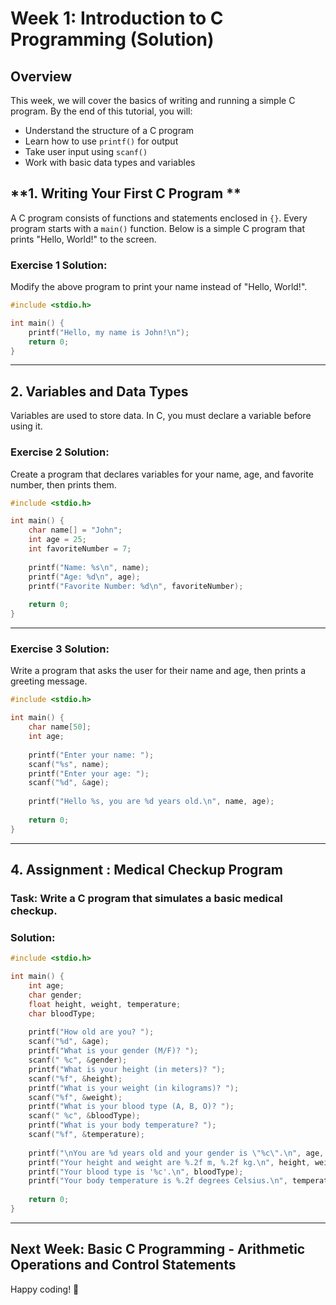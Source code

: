 # Week 1: Introduction to C Programming (Solution)

## Overview
This week, we will cover the basics of writing and running a simple C program. By the end of this tutorial, you will:
- Understand the structure of a C program
- Learn how to use `printf()` for output
- Take user input using `scanf()`
- Work with basic data types and variables


## **1. Writing Your First C Program **
A C program consists of functions and statements enclosed in `{}`. Every program starts with a `main()` function. Below is a simple C program that prints "Hello, World!" to the screen.


### **Exercise 1 Solution:**
Modify the above program to print your name instead of "Hello, World!".
```c
#include <stdio.h>

int main() {
    printf("Hello, my name is John!\n");
    return 0;
}
```

---

## **2. Variables and Data Types**
Variables are used to store data. In C, you must declare a variable before using it.


### **Exercise 2 Solution:**
Create a program that declares variables for your name, age, and favorite number, then prints them.
```c
#include <stdio.h>

int main() {
    char name[] = "John";
    int age = 25;
    int favoriteNumber = 7;
    
    printf("Name: %s\n", name);
    printf("Age: %d\n", age);
    printf("Favorite Number: %d\n", favoriteNumber);
    
    return 0;
}
```

---


### **Exercise 3 Solution:**
Write a program that asks the user for their name and age, then prints a greeting message.
```c
#include <stdio.h>

int main() {
    char name[50];
    int age;
    
    printf("Enter your name: ");
    scanf("%s", name);
    printf("Enter your age: ");
    scanf("%d", &age);
    
    printf("Hello %s, you are %d years old.\n", name, age);
    
    return 0;
}
```

---

## **4. Assignment : Medical Checkup Program**
### **Task:** Write a C program that simulates a basic medical checkup.

### **Solution:**
```c
#include <stdio.h>

int main() {
    int age;
    char gender;
    float height, weight, temperature;
    char bloodType;
    
    printf("How old are you? ");
    scanf("%d", &age);
    printf("What is your gender (M/F)? ");
    scanf(" %c", &gender);
    printf("What is your height (in meters)? ");
    scanf("%f", &height);
    printf("What is your weight (in kilograms)? ");
    scanf("%f", &weight);
    printf("What is your blood type (A, B, O)? ");
    scanf(" %c", &bloodType);
    printf("What is your body temperature? ");
    scanf("%f", &temperature);
    
    printf("\nYou are %d years old and your gender is \"%c\".\n", age, gender);
    printf("Your height and weight are %.2f m, %.2f kg.\n", height, weight);
    printf("Your blood type is '%c'.\n", bloodType);
    printf("Your body temperature is %.2f degrees Celsius.\n", temperature);
    
    return 0;
}
```

---


## **Next Week:** Basic C Programming - Arithmetic Operations and Control Statements

Happy coding! 🚀
